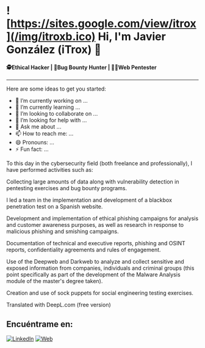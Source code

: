 # ![https://sites.google.com/view/itrox](/img/itroxb.ico) Hi, I'm Javier González (iTrox) 👋
#### 🕵️Ethical Hacker | 🐞Bug Bounty Hunter | 👨‍💻Web Pentester

---

Here are some ideas to get you started:

- 🔭 I’m currently working on ...
- 🌱 I’m currently learning ...
- 👯 I’m looking to collaborate on ...
- 🤔 I’m looking for help with ...
- 💬 Ask me about ...
- 📫 How to reach me: ...
- 😄 Pronouns: ...
- ⚡ Fun fact: ...

To this day in the cybersecurity field (both freelance and professionally), I have performed activities such as:


Collecting large amounts of data along with vulnerability detection in pentesting exercises and bug bounty programs.

I led a team in the implementation and development of a blackbox penetration test on a Spanish website.

Development and implementation of ethical phishing campaigns for analysis and customer awareness purposes, as well as research in response to malicious phishing and smishing campaigns.

Documentation of technical and executive reports, phishing and OSINT reports, confidentiality agreements and rules of engagement.

Use of the Deepweb and Darkweb to analyze and collect sensitive and exposed information from companies, individuals and criminal groups (this point specifically as part of the development of the Malware Analysis module of the master's degree taken).

Creation and use of sock puppets for social engineering testing exercises.

Translated with DeepL.com (free version)

## Encuéntrame en:

[![LinkedIn](https://img.shields.io/badge/LinkedIn-Javier_González-0077B5?style=for-the-badge&logo=linkedin&logoColor=white&labelColor=101010)](https://www.linkedin.com/in/javier-gonzalez-espinoza/)
[![Web](https://img.shields.io/badge/Website-iTrox.site-14a1f0?style=for-the-badge&logo=dev.to&logoColor=white&labelColor=101010)](https://sites.google.com/view/itrox/)
